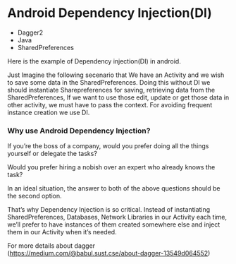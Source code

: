 # Android Dependency Injection(DI)

* Dagger2
* Java
* SharedPreferences



Here is the example of Dependency injection(DI) in android.

Just Imagine the following secenario that We have an Activity and we wish to save some data in the SharedPreferences. Doing this without DI we should instantiate Sharepreferences for saving, retrieving data from the SharedPreferences,  If we want to use those edit, update or get those data in other activity, we must have to pass the context. For avoiding frequent instance creation we use DI. 

### Why use Android Dependency Injection?
If you’re the boss of a company, would you prefer doing all the things yourself or delegate the tasks?

Would you prefer hiring a nobish over an expert who already knows the task?

In an ideal situation, the answer to both of the above questions should be the second option.

That’s why Dependency Injection is so critical. Instead of instantiating SharedPreferences, Databases, Network Libraries in our Activity each time, we’ll prefer to have instances of them created somewhere else and inject them in our Activity when it’s needed.


For more details about dagger (https://medium.com/@babul.sust.cse/about-dagger-13549d064552)
